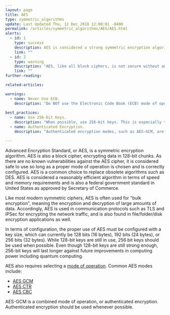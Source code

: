 ```yaml
---
layout: page
title: AES
type: symmetric_algorithms
update: Last Updated Thu, 12 Dec 2018 12:00:01 -0400
permalink: /articles/symmetric_algorithms/AES/AES.html
alerts:
  - id: 1
    type: success
    description: AES is considered a strong symmetric encryption algorithm.
    link: ""
  - id: 2
    type: warning
    description: "AES, like all block ciphers, is not secure without an appropriate and correctly configured mode of operation."
    link: ""
further-reading:

related-articles:

warnings:
  - name: Never Use ECB.
    description: "Do NOT use the Electronic Code Book (ECB) mode of operation. This is only for testing!"
    
best_practices:
  - name: Use 256-bit Keys.
    description: "When possible, use 256-bit keys. This is especially true for data that may remain encrypted for very long periods of time."
  - name: Authenticated Encryption.
    description: "Authenticated encryption modes, such as AES-GCM, are almost always a good choice. These modes both encrypt the data and protect it from modifications."

---
```

Advanced Encryption Standard, or AES, is a symmetric encryption algorithm. AES is also a block cipher, encrypting data in 128-bit chunks. As there are no known vulnerabilities against the AES cipher, it is considered safe to use so long as a proper mode of operation is chosen and is correctly configured. AES is a common choice to replace obsolete algorithms such as DES. AES is considered a reasonably efficient algorithm in terms of speed and memory requirements and is also a federal government standard in United States as approved by Secretary of Commerce.

Like most modern symmetric ciphers, AES is often used for "bulk encryption", meaning the encryption and decryption of large amounts of data. Accordingly, AES is used in communication protocols such as TLS and IPSec for encrypting the network traffic, and is also found in file/folder/disk encryption applications as well. 

In terms of configuration, the proper use of AES must be configured with a key size, which can currently be 128 bits (16 bytes), 192 bits (24 bytes), or 256 bits (32 bytes). While 128-bit keys are still in use, 256 bit keys should be used when possible. Even though 128-bit keys are still strong enough, 256-bit keys will last longer against future improvements in computing power including quantum computing.

AES also requires selecting a [mode of operation](/articles/concepts/block_cipher_modes.html). Common AES modes include:

* [AES GCM](/articles/symmetric_algorithms/Mode_GCM/Mode-GCM.html)
* [AES CTR](/articles/symmetric_algorithms/Mode_CTR/Mode-CTR.html)
* [AES CBC](/articles/symmetric_algorithms/Mode_CBC/Mode-CBC.html)

AES-GCM is a combined mode of operation, or authenticated encryption. Authenticated encryption should be used whenever possible.